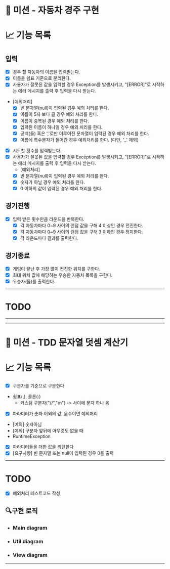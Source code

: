 # 🚀 미션 - 자동차 경주 구현

# 📈 기능 목록

## 입력
- [x] 경주 할 자동차의 이름을 입력받는다. 
- [x] 이름을 쉼표 기준으로 분리한다. 
- [x] 사용자가 잘못된 값을 입력할 경우 Exception를 발생시키고, "[ERROR]"로 시작하는 에러 메시지를 출력 후 입력을 다시 받는다.

- [예외처리]
  - [x] 빈 문자열(null)이 입력된 경우 예외 처리를 한다.
  - [x] 이름이 5자 보다 클 경우 예외 처리를 한다.
  - [x] 이름이 중복된 경우 예외 처리를 한다.
  - [x] 입력된 이름이 하나일 경우 예외 처리를 한다.
  - [x] 공백(들) 혹은 ','로만 이루어진 문자열이 입력된 경우 예외 처리를 한다.
  - [x] 이름에 특수문자가 들어간 경우 예외처리를 한다. (다만, '_' 제외)
  
- [x] 시도할 횟수를 입력받는다.
- [x] 사용자가 잘못된 값을 입력할 경우 Exception를 발생시키고, "[ERROR]"로 시작하는 에러 메시지를 출력 후 입력을 다시 받는다.
  - [예외처리]
  - [x] 빈 문자열(null)이 입력된 경우 예외 처리를 한다.
  - [x] 숫자가 아닐 경우 예외 처리를 한다.
  - [x] 0 이하의 값이 입력된 경우 예외 처리를 한다.

## 경기진행
- [x] 입력 받은 횟수만큼 라운드을 반복한다.
  - [x] 각 자동차마다 0~9 사이의 랜덤 값을 구해 4 이상인 경우 전진한다.
  - [x] 각 자동차마다 0~9 사이의 랜덤 값을 구해 3 이하인 경우 정지한다.
  - [x] 각 라운드마다 결과를 출력한다.

## 경기종료
- [x] 게임이 끝난 후 가장 많이 전진한 위치를 구한다.
- [x] 최대 위치 값에 해당하는 우승한 자동차 목록을 구한다.
- [x] 우승자(들)를 출력한다.

---

# TODO


---
---
# 🚀 미션 - TDD 문자열 덧셈 계산기

# 📈 기능 목록

- [X]  구분자를 기준으로 구분한다
- 쉼표(,), 콜론(:)
  - 커스텀 구분자("//","\n") -> 사이에 문자 하나 옴
- [X]  파라미터가 숫자 이외의 값, 음수이면 예외처리
  - [예외] 숫자아님
  - [예외] 구분자 앞뒤에 아무것도 없을 때
  - RuntimeException
- [X]  파라미터들을 더한 값을 리턴한다
- [X] [요구사항] 빈 문자열 또는 null이 입력된 경우 0을 출력
---

# TODO

- [X] 예외처리 테스트코드 작성

## 🔍구현 로직

- ### Main diagram
- ### Util diagram
- ### View diagram

---
